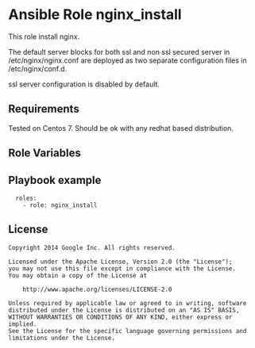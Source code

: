 Ansible Role nginx_install
=============================

This role install nginx.

The default server blocks for both ssl and non ssl secured server in /etc/nginx/nginx.conf
are deployed as two separate configuration files in /etc/nginx/conf.d.

ssl server configuration is disabled by default.

Requirements
------------
Tested on Centos 7. Should be ok with any redhat based distribution.

Role Variables
--------------

Playbook example
----------------

```
  roles:
    - role: nginx_install
```


License
-------

```
Copyright 2014 Google Inc. All rights reserved.

Licensed under the Apache License, Version 2.0 (the "License");
you may not use this file except in compliance with the License.
You may obtain a copy of the License at

    http://www.apache.org/licenses/LICENSE-2.0

Unless required by applicable law or agreed to in writing, software
distributed under the License is distributed on an "AS IS" BASIS,
WITHOUT WARRANTIES OR CONDITIONS OF ANY KIND, either express or implied.
See the License for the specific language governing permissions and
limitations under the License.
```
